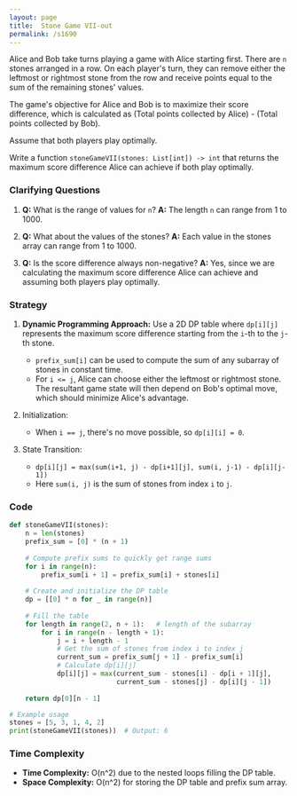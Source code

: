 ```yaml
---
layout: page
title:  Stone Game VII-out
permalink: /s1690
---
```

Alice and Bob take turns playing a game with Alice starting first. There are `n` stones arranged in a row. On each player's turn, they can remove either the leftmost or rightmost stone from the row and receive points equal to the sum of the remaining stones' values.

The game's objective for Alice and Bob is to maximize their score difference, which is calculated as (Total points collected by Alice) - (Total points collected by Bob).

Assume that both players play optimally.

Write a function `stoneGameVII(stones: List[int]) -> int` that returns the maximum score difference Alice can achieve if both play optimally.

### Clarifying Questions
1. **Q:** What is the range of values for `n`?
   **A:** The length `n` can range from 1 to 1000.

2. **Q:** What about the values of the stones?
   **A:** Each value in the stones array can range from 1 to 1000.

3. **Q:** Is the score difference always non-negative?
   **A:** Yes, since we are calculating the maximum score difference Alice can achieve and assuming both players play optimally.

### Strategy
1. **Dynamic Programming Approach:** Use a 2D DP table where `dp[i][j]` represents the maximum score difference starting from the `i`-th to the `j`-th stone.
    - `prefix_sum[i]` can be used to compute the sum of any subarray of stones in constant time.
    - For `i <= j`, Alice can choose either the leftmost or rightmost stone. The resultant game state will then depend on Bob's optimal move, which should minimize Alice's advantage.

2. Initialization:
    - When `i == j`, there's no move possible, so `dp[i][i] = 0`.

3. State Transition:
    - `dp[i][j] = max(sum(i+1, j) - dp[i+1][j], sum(i, j-1) - dp[i][j-1])`
    - Here `sum(i, j)` is the sum of stones from index `i` to `j`.

### Code

```python
def stoneGameVII(stones):
    n = len(stones)
    prefix_sum = [0] * (n + 1)
    
    # Compute prefix sums to quickly get range sums
    for i in range(n):
        prefix_sum[i + 1] = prefix_sum[i] + stones[i]
    
    # Create and initialize the DP table
    dp = [[0] * n for _ in range(n)]
    
    # Fill the table
    for length in range(2, n + 1):   # length of the subarray
        for i in range(n - length + 1):
            j = i + length - 1
            # Get the sum of stones from index i to index j
            current_sum = prefix_sum[j + 1] - prefix_sum[i]
            # Calculate dp[i][j]
            dp[i][j] = max(current_sum - stones[i] - dp[i + 1][j],
                           current_sum - stones[j] - dp[i][j - 1])
                           
    return dp[0][n - 1]

# Example usage
stones = [5, 3, 1, 4, 2]
print(stoneGameVII(stones))  # Output: 6
```

### Time Complexity
- **Time Complexity:** O(n^2) due to the nested loops filling the DP table.
- **Space Complexity:** O(n^2) for storing the DP table and prefix sum array.
